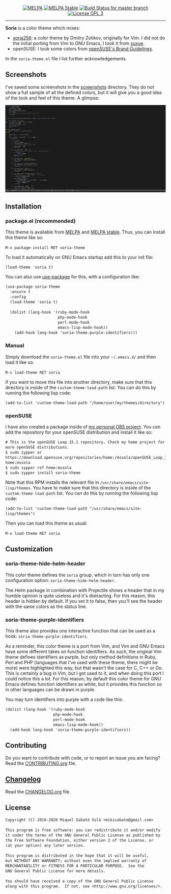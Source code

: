 <p align="center">
  <a href="https://melpa.org/#/soria-theme"><img alt="MELPA" src="https://melpa.org/packages/soria-theme-badge.svg"/></a>
  <a href="https://stable.melpa.org/#/soria-theme"><img alt="MELPA Stable" src="https://stable.melpa.org/packages/soria-theme-badge.svg"/></a>
  <a href="https://travis-ci.org/mssola/soria" title="Travis CI status for the master branch"><img src="https://travis-ci.org/mssola/soria.svg?branch=master" alt="Build Status for master branch" /></a>
  <a href="http://www.gnu.org/licenses/gpl-3.0.txt" rel="nofollow"><img alt="License GPL 3" src="https://img.shields.io/badge/license-GPL_3-blue.svg" style="max-width:100%;"></a>
</p>

---

**Soria** is a color theme which mixes:

- [xoria256](http://www.vim.org/scripts/script.php?script_id=2140): a color
  theme by Dmitry Zotikov, originally for Vim. I did not do the initial porting
  from Vim to GNU Emacs, I took it from
  [suxue](https://github.com/suxue/xoria256-emacs).
- openSUSE: I took some colors from [openSUSE's Brand Guidelines](http://opensuse.github.io/branding-guidelines/).

In the `soria-theme.el` file I list further acknowledgements.

## Screenshots

I've saved some screenshots in the [screenshots](./screenshots) directory. They
do not show a full sample of all the defined colors, but it will give you a good
idea of the look and feel of this theme. A glimpse:

![Overview screenshot](screenshots/c.png)

## Installation

### package.el (recommended)

This theme is available from [MELPA](https://melpa.org/#/soria-theme) and [MELPA
stable](https://stable.melpa.org/#/soria-theme). Thus, you can install this
theme like so:

`M-x package-install RET soria-theme`

To load it automatically on GNU Emacs startup add this to your init file:

```elisp
(load-theme 'soria t)
```

You can also use [use-package](https://github.com/jwiegley/use-package) for
this, with a configuration like:

```elisp
(use-package soria-theme
  :ensure t
  :config
  (load-theme 'soria t)

  (dolist (lang-hook '(ruby-mode-hook
                       php-mode-hook
                       perl-mode-hook
                       emacs-lisp-mode-hook))
    (add-hook lang-hook 'soria-theme-purple-identifiers)))
```

### Manual

Simply download the `soria-theme.el` file into your `~/.emacs.d/` and then load
it like so:

`M-x load-theme RET soria`

If you want to move this file into another directory, make sure that this
directory is inside of the `custom-theme-load-path` list. You can do this by
running the following lisp code:

```elisp
(add-to-list 'custom-theme-load-path "/home/user/my/themes/directory")
```

### openSUSE

I have also created a package inside of [my personal OBS
project](https://build.opensuse.org/package/show/home:mssola/soria-theme). You
can add the repository for your openSUSE distribution and install it like so:

```
# This is the openSUSE Leap 15.1 repository. Check my home project for more openSUSE distributions.
$ sudo zypper ar https://download.opensuse.org/repositories/home:/mssola/openSUSE_Leap_15.1/ home:mssola
$ sudo zypper ref home:mssola
$ sudo zypper install soria-theme
```

Note that this RPM installs the relevant file in
`/usr/share/emacs/site-lisp/themes`. You have to make sure that this directory
is inside of the `custom-theme-load-path` list. You can do this by running the
following lisp code:

```elisp
(add-to-list 'custom-theme-load-path "/usr/share/emacs/site-lisp/themes")
```

Then you can load this theme as usual:

`M-x load-theme RET soria`

## Customization

### soria-theme-hide-helm-header

This color theme defines the `soria` group, which in turn has only one
configuration option: `soria-theme-hide-helm-header`.

The Helm package in combination with Projectile shows a header that in my humble
opinion is quite useless and it's distracting. For this reason, this header is
hidden by default. If you set it to false, then you'll see the header with the
same colors as the status line.

### soria-theme-purple-identifiers

This theme also provides one interactive function that can be used as a hook:
`soria-theme-purple-identifiers`.

As a reminder, this color theme is a port from Vim, and Vim and GNU Emacs have
some different takes on function identifiers. As such, the original Vim theme
defines identifiers as purple, but only method definitions in Ruby, Perl and PHP
(languages that I've used with these theme, there might be more) were
highlighted this way, but that wasn't the case for C, C++ or Go. This is
certainly a bug in Vim, but I got used to it, and when doing this port I could
notice this a lot. For this reason, by default this color theme for GNU Emacs
defines function identifiers as white, but it provides this function so in other
languages can be drawn in purple.

You may turn identifiers into purple with a code like this:

```elisp
(dolist (lang-hook '(ruby-mode-hook
                     php-mode-hook
                     perl-mode-hook
                     emacs-lisp-mode-hook))
  (add-hook lang-hook 'soria-theme-purple-identifiers))
```

## Contributing

Do you want to contribute with code, or to report an issue you are facing? Read
the [CONTRIBUTING.org](./CONTRIBUTING.org) file.

## [Changelog](https://pbs.twimg.com/media/DJDYCcLXcAA_eIo?format=jpg&name=small)

Read the [CHANGELOG.org](./CHANGELOG.org) file.

## License

```
Copyright (C) 2016-2020 Miquel Sabaté Solà <mikisabate@gmail.com>

This program is free software: you can redistribute it and/or modify
it under the terms of the GNU General Public License as published by
the Free Software Foundation, either version 3 of the License, or
(at your option) any later version.

This program is distributed in the hope that it will be useful,
but WITHOUT ANY WARRANTY; without even the implied warranty of
MERCHANTABILITY or FITNESS FOR A PARTICULAR PURPOSE.  See the
GNU General Public License for more details.

You should have received a copy of the GNU General Public License
along with this program.  If not, see <http://www.gnu.org/licenses/>.
```
